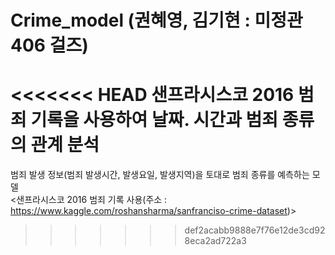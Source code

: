 # Crime_model (권혜영, 김기현 : 미정관 406 걸즈)
<<<<<<< HEAD
샌프라시스코 2016 범죄 기록을 사용하여 날짜. 시간과 범죄 종류의 관계 분석
=======
범죄 발생 정보(범죄 발생시간, 발생요일, 발생지역)을 토대로 범죄 종류를 예측하는 모델 \
<샌프라시스코 2016 범죄 기록 사용(주소 : https://www.kaggle.com/roshansharma/sanfranciso-crime-dataset)>
>>>>>>> def2acabb9888e7f76e12de3cd928eca2ad722a3
